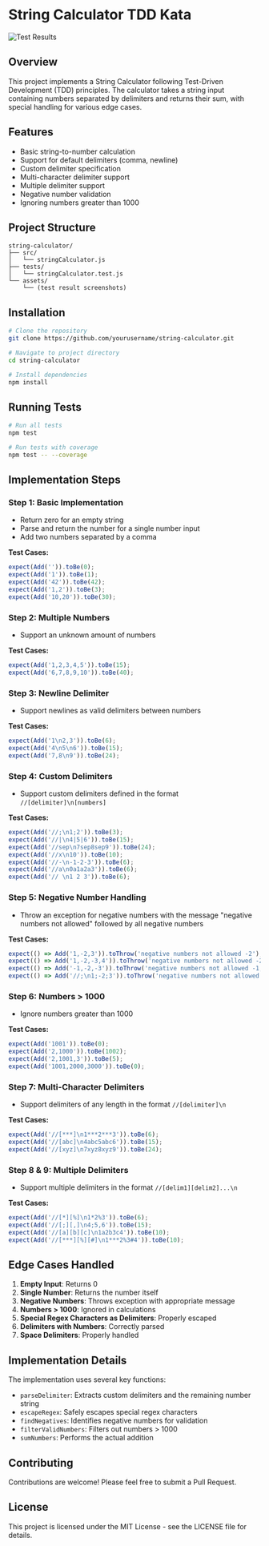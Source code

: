 # String Calculator TDD Kata

![Test Results](assets/step-1/Passed_Two_Number_Input.png)

## Overview

This project implements a String Calculator following Test-Driven Development (TDD) principles. The calculator takes a string input containing numbers separated by delimiters and returns their sum, with special handling for various edge cases.

## Features

- Basic string-to-number calculation
- Support for default delimiters (comma, newline)
- Custom delimiter specification
- Multi-character delimiter support
- Multiple delimiter support
- Negative number validation
- Ignoring numbers greater than 1000

## Project Structure

```
string-calculator/
├── src/
│   └── stringCalculator.js
├── tests/
│   └── stringCalculator.test.js
└── assets/
    └── (test result screenshots)
```

## Installation

```bash
# Clone the repository
git clone https://github.com/yourusername/string-calculator.git

# Navigate to project directory
cd string-calculator

# Install dependencies
npm install
```

## Running Tests

```bash
# Run all tests
npm test

# Run tests with coverage
npm test -- --coverage
```

## Implementation Steps

### Step 1: Basic Implementation

- Return zero for an empty string
- Parse and return the number for a single number input
- Add two numbers separated by a comma

**Test Cases:**
```javascript
expect(Add('')).toBe(0);
expect(Add('1')).toBe(1);
expect(Add('42')).toBe(42);
expect(Add('1,2')).toBe(3);
expect(Add('10,20')).toBe(30);
```

### Step 2: Multiple Numbers

- Support an unknown amount of numbers

**Test Cases:**
```javascript
expect(Add('1,2,3,4,5')).toBe(15);
expect(Add('6,7,8,9,10')).toBe(40);
```

### Step 3: Newline Delimiter

- Support newlines as valid delimiters between numbers

**Test Cases:**
```javascript
expect(Add('1\n2,3')).toBe(6);
expect(Add('4\n5\n6')).toBe(15);
expect(Add('7,8\n9')).toBe(24);
```

### Step 4: Custom Delimiters

- Support custom delimiters defined in the format `//[delimiter]\n[numbers]`

**Test Cases:**
```javascript
expect(Add('//;\n1;2')).toBe(3);
expect(Add('//|\n4|5|6')).toBe(15);
expect(Add('//sep\n7sep8sep9')).toBe(24);
expect(Add('//x\n10')).toBe(10);
expect(Add('//-\n-1-2-3')).toBe(6);
expect(Add('//a\n0a1a2a3')).toBe(6);
expect(Add('// \n1 2 3')).toBe(6);
```

### Step 5: Negative Number Handling

- Throw an exception for negative numbers with the message "negative numbers not allowed" followed by all negative numbers

**Test Cases:**
```javascript
expect(() => Add('1,-2,3')).toThrow('negative numbers not allowed -2');
expect(() => Add('1,-2,-3,4')).toThrow('negative numbers not allowed -2,-3');
expect(() => Add('-1,-2,-3')).toThrow('negative numbers not allowed -1,-2,-3');
expect(() => Add('//;\n1;-2;3')).toThrow('negative numbers not allowed -2');
```

### Step 6: Numbers > 1000

- Ignore numbers greater than 1000

**Test Cases:**
```javascript
expect(Add('1001')).toBe(0);
expect(Add('2,1000')).toBe(1002);
expect(Add('2,1001,3')).toBe(5);
expect(Add('1001,2000,3000')).toBe(0);
```

### Step 7: Multi-Character Delimiters

- Support delimiters of any length in the format `//[delimiter]\n`

**Test Cases:**
```javascript
expect(Add('//[***]\n1***2***3')).toBe(6);
expect(Add('//[abc]\n4abc5abc6')).toBe(15);
expect(Add('//[xyz]\n7xyz8xyz9')).toBe(24);
```

### Step 8 & 9: Multiple Delimiters

- Support multiple delimiters in the format `//[delim1][delim2]...\n`

**Test Cases:**
```javascript
expect(Add('//[*][%]\n1*2%3')).toBe(6);
expect(Add('//[;][,]\n4;5,6')).toBe(15);
expect(Add('//[a][b][c]\n1a2b3c4')).toBe(10);
expect(Add('//[***][%][#]\n1***2%3#4')).toBe(10);
```

## Edge Cases Handled

1. **Empty Input**: Returns 0
2. **Single Number**: Returns the number itself
3. **Negative Numbers**: Throws exception with appropriate message
4. **Numbers > 1000**: Ignored in calculations
5. **Special Regex Characters as Delimiters**: Properly escaped
6. **Delimiters with Numbers**: Correctly parsed
7. **Space Delimiters**: Properly handled

## Implementation Details

The implementation uses several key functions:

- `parseDelimiter`: Extracts custom delimiters and the remaining number string
- `escapeRegex`: Safely escapes special regex characters
- `findNegatives`: Identifies negative numbers for validation
- `filterValidNumbers`: Filters out numbers > 1000
- `sumNumbers`: Performs the actual addition

## Contributing

Contributions are welcome! Please feel free to submit a Pull Request.

## License

This project is licensed under the MIT License - see the LICENSE file for details.
